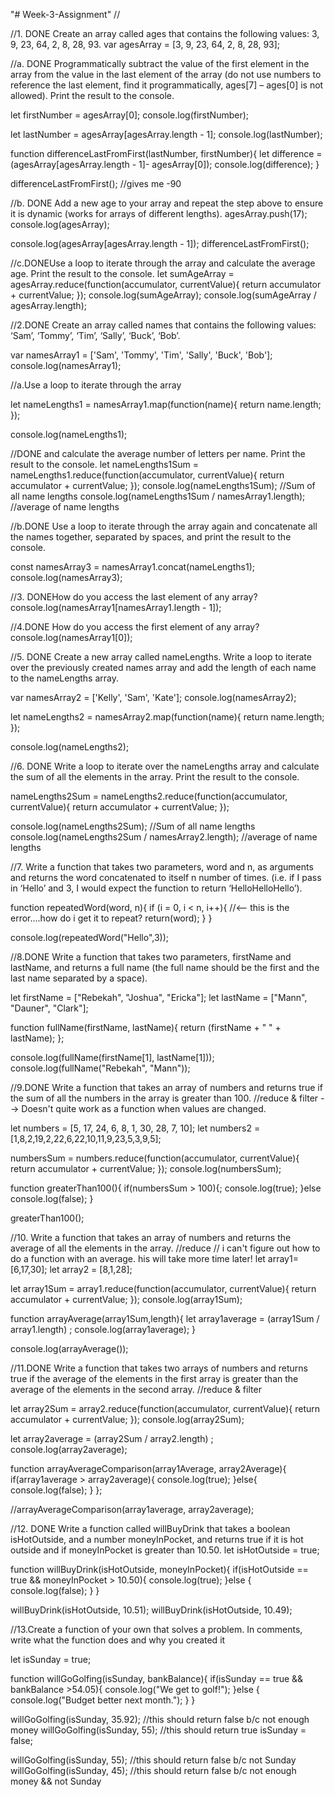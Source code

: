"# Week-3-Assignment" 
/*<script src = "Week3Assign.js"></script>*/

//1. DONE Create an array called ages that contains the following values: 3, 9, 23, 64, 2, 8, 28, 93.
var agesArray = [3, 9, 23, 64, 2, 8, 28, 93];

//a. DONE Programmatically subtract the value of the first element in the array from the value in the last element of the array (do not use numbers to reference the last element, find it programmatically, ages[7] – ages[0] is not allowed). Print the result to the console.

let firstNumber = agesArray[0];
console.log(firstNumber);

let lastNumber = agesArray[agesArray.length - 1];
console.log(lastNumber);

function differenceLastFromFirst(lastNumber, firstNumber){
    let difference = (agesArray[agesArray.length - 1]- agesArray[0]); 
       console.log(difference);
}

differenceLastFromFirst(); //gives me -90

//b. DONE Add a new age to your array and repeat the step above to ensure it is dynamic (works for arrays of different lengths).
agesArray.push(17);
console.log(agesArray);

console.log(agesArray[agesArray.length - 1]);
differenceLastFromFirst();

//c.DONEUse a loop to iterate through the array and calculate the average age. Print the result to the console.
let sumAgeArray = agesArray.reduce(function(accumulator, currentValue){
    return accumulator + currentValue;
});
console.log(sumAgeArray);
console.log(sumAgeArray / agesArray.length);

//2.DONE Create an array called names that contains the following values: ‘Sam’, ‘Tommy’, ‘Tim’, ‘Sally’, ‘Buck’, ‘Bob’.

var namesArray1 = ['Sam', 'Tommy', 'Tim', 'Sally', 'Buck', 'Bob'];
console.log(namesArray1);

//a.Use a loop to iterate through the array 

let nameLengths1 = namesArray1.map(function(name){
    return name.length;
});

console.log(nameLengths1);

//DONE and calculate the average number of letters per name. Print the result to the console.
let nameLengths1Sum = nameLengths1.reduce(function(accumulator, currentValue){
    return accumulator + currentValue; 
});
console.log(nameLengths1Sum); //Sum of all name lengths
console.log(nameLengths1Sum / namesArray1.length); //average of name lengths


//b.DONE Use a loop to iterate through the array again and concatenate all the names together, separated by spaces, and print the result to the console.

const namesArray3 = namesArray1.concat(nameLengths1);
console.log(namesArray3);


//3. DONEHow do you access the last element of any array?
console.log(namesArray1[namesArray1.length - 1]);

//4.DONE How do you access the first element of any array?
console.log(namesArray1[0]);

//5. DONE Create a new array called nameLengths. Write a loop to iterate over the previously created names array and add the length of each name to the nameLengths array.

var namesArray2 = ['Kelly', 'Sam', 'Kate'];
console.log(namesArray2);

let nameLengths2 = namesArray2.map(function(name){
    return name.length;
});

console.log(nameLengths2);


//6. DONE Write a loop to iterate over the nameLengths array and calculate the sum of all the elements in the array. Print the result to the console.

nameLengths2Sum = nameLengths2.reduce(function(accumulator, currentValue){
    return accumulator + currentValue; 
});

console.log(nameLengths2Sum); //Sum of all name lengths
console.log(nameLengths2Sum / namesArray2.length); //average of name lengths

//7.	Write a function that takes two parameters, word and n, as arguments and returns the word concatenated to itself n number of times. (i.e. if I pass in ‘Hello’ and 3, I would expect the function to return ‘HelloHelloHello’).

function repeatedWord(word, n){
    if (i = 0, i < n, i++){ //<-- this is the error....how do i get it to repeat?
        return(word);
    }
}

console.log(repeatedWord("Hello",3));

//8.DONE	Write a function that takes two parameters, firstName and lastName, and returns a full name (the full name should be the first and the last name separated by a space).

let firstName = ["Rebekah", "Joshua", "Ericka"]; 
let lastName = ["Mann", "Dauner", "Clark"];

function fullName(firstName, lastName){
  return (firstName + " " + lastName);
};

console.log(fullName(firstName[1], lastName[1]));
console.log(fullName("Rebekah", "Mann"));

//9.DONE	Write a function that takes an array of numbers and returns true if the sum of all the numbers in the array is greater than 100.
//reduce & filter --> Doesn't quite work as a function when values are changed.

let numbers = [5, 17, 24, 6, 8, 1, 30, 28, 7, 10];
let numbers2 = [1,8,2,19,2,22,6,22,10,11,9,23,5,3,9,5];


numbersSum = numbers.reduce(function(accumulator, currentValue){
    return accumulator + currentValue; 
});
console.log(numbersSum);

function greaterThan100(){
    if(numbersSum > 100){;
        console.log(true);
    }else console.log(false);
}

greaterThan100();

//10.	Write a function that takes an array of numbers and returns the average of all the elements in the array.
//reduce
// i can't figure out how to do a function with an average. his will take more time later!
let array1=[6,17,30];
let array2 = [8,1,28];

let array1Sum = array1.reduce(function(accumulator, currentValue){
    return accumulator + currentValue; 
});
console.log(array1Sum);



function arrayAverage(array1Sum,length){
    let array1average = (array1Sum / array1.length) ; 
    console.log(array1average);
}

console.log(arrayAverage());

//11.DONE	Write a function that takes two arrays of numbers and returns true if the average of the elements in the first array is greater than the average of the elements in the second array.
//reduce & filter

let array2Sum = array2.reduce(function(accumulator, currentValue){
    return accumulator + currentValue; 
});
console.log(array2Sum);

let array2average = (array2Sum / array2.length) ;
console.log(array2average);


function arrayAverageComparison(array1Average, array2Average){
    if(array1average > array2average){
        console.log(true);
    }else{
        console.log(false);
    }
};

//arrayAverageComparison(array1average, array2average);

//12. DONE Write a function called willBuyDrink that takes a boolean isHotOutside, and a number moneyInPocket, and returns true if it is hot outside and if moneyInPocket is greater than 10.50.
let isHotOutside = true;

function willBuyDrink(isHotOutside, moneyInPocket){
    if(isHotOutside == true && moneyInPocket > 10.50){
        console.log(true);
    }else {
        console.log(false);
    }
} 

willBuyDrink(isHotOutside, 10.51);
willBuyDrink(isHotOutside, 10.49);

//13.Create a function of your own that solves a problem. In comments, write what the function does and why you created it

let isSunday = true;

function willGoGolfing(isSunday, bankBalance){
    if(isSunday == true && bankBalance >54.05){
        console.log("We get to golf!");
    }else {
        console.log("Budget better next month.");
    }
}

willGoGolfing(isSunday, 35.92); //this should return false b/c not enough money
willGoGolfing(isSunday, 55); //this should return true 
isSunday = false; 

willGoGolfing(isSunday, 55); //this should return false b/c not Sunday
willGoGolfing(isSunday, 45); //this should return false b/c not enough money && not Sunday
